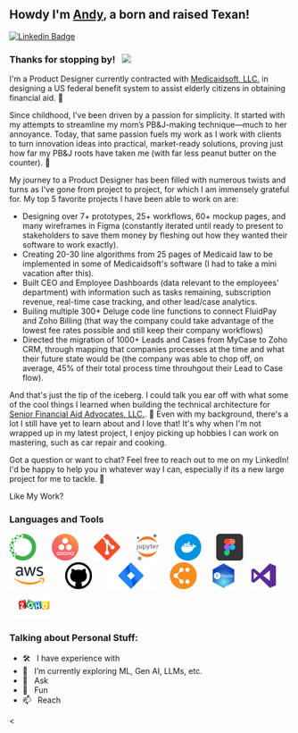 ## Howdy I'm [Andy](https://github.com/garcia57/), a born and raised Texan!

[![Linkedin Badge](https://img.shields.io/badge/-LinkedIn-0e76a8?style=flat-square&logo=Linkedin&logoColor=white)](https://linkedin.com/in/andy-moroni-garcia)

### Thanks for stopping by! &nbsp; ![](https://visitor-badge.glitch.me/badge?page_id=garcia57.garcia57&style=flat-square&color=0088cc)
  
I'm a Product Designer currently contracted with [Medicaidsoft, LLC.](https://www.medicaidsoft.com/) in designing a US federal benefit system to assist elderly citizens in obtaining financial aid. 📝

Since childhood, I’ve been driven by a passion for simplicity. It started with my attempts to streamline my mom’s PB&J-making technique—much to her annoyance. Today, that same passion fuels my work as I work with clients to turn innovation ideas into practical, market-ready solutions, proving just how far my PB&J roots have taken me (with far less peanut butter on the counter). 🍞

My journey to a Product Designer has been filled with numerous twists and turns as I've gone from project to project, for which I am immensely grateful for. My top 5 favorite projects I have been able to work on are: 
- Designing over 7+ prototypes, 25+ workflows, 60+ mockup pages, and many wireframes in Figma (constantly iterated until ready to present to stakeholders to save them money by fleshing out how they wanted their software to work exactly).  
- Creating 20-30 line algorithms from 25 pages of Medicaid law to be implemented in some of Medicaidsoft's software (I had to take a mini vacation after this).
- Built CEO and Employee Dashboards (data relevant to the employees' department) with information such as tasks remaining, subscription revenue, real-time case tracking, and other lead/case analytics.
- Builing multiple 300+ Deluge code line functions to connect FluidPay and Zoho Billing (that way the company could take advantage of the lowest fee rates possible and still keep their company workflows)
- Directed the migration of 1000+ Leads and Cases from MyCase to Zoho CRM, through mapping that companies processes at the time and what their future state would be (the company was able to chop off, on average, 45% of their total process time throuhgout their Lead to Case flow).

And that's just the tip of the iceberg. I could talk you ear off with what some of the cool things I learned when building the technical architecture for [Senior Financial Aid Advocates, LLC.](https://www.sfaa.info). 
👋
Even with my background, there's a lot I still have yet to learn about and I love that! It's why when I'm not wrapped up in my latest project, I enjoy picking up hobbies I can work on mastering, such as car repair and cooking.

Got a question or want to chat? Feel free to reach out to me on my LinkedIn! I'd be happy to help you in whatever way I can, especially if its a new large project for me to tackle. 🌟

Like My Work?

### Languages and Tools

<a href="https://www.anaconda.com/" target="_blank"><img src="https://raw.githubusercontent.com/garcia57/garcia57/main/assets/anaconda-logo.svg" alt="anaconda" height="48px"/></a>  &nbsp; &nbsp; &nbsp;
<a href="https://asana.com/" target="_blank"><img src="https://raw.githubusercontent.com/garcia57/garcia57/main/assets/Asana_logo.png" alt="Asana_logo" height="48px"/></a>  &nbsp; &nbsp; &nbsp;
<a href="https://git-scm.com/" target="_blank"><img src="https://raw.githubusercontent.com/garcia57/garcia57/main/assets/git.svg" alt="git" height="48px"/></a>  &nbsp; &nbsp; &nbsp;
<a href="https://jupyter.org/" target="_blank"><img src="https://raw.githubusercontent.com/garcia57/garcia57/main/assets/Jupyter_logo.svg" alt="Jupyter_logo" height="48px"/></a>  &nbsp; &nbsp; &nbsp;
<a href="https://www.docker.com/" target="_blank"><img src="https://raw.githubusercontent.com/garcia57/garcia57/main/assets/Docker_logo.png" alt="Docker_logo" height="48px"/></a>  &nbsp; &nbsp; &nbsp;
<a href="https://www.figma.com/" target="_blank"><img src="https://raw.githubusercontent.com/garcia57/garcia57/main/assets/figma_logo.png" alt="figma_logo" height="48px"/></a>  &nbsp; &nbsp; &nbsp;
<a href="https://aws.amazon.com/?nc2=h_lg" target="_blank"><img src="https://raw.githubusercontent.com/garcia57/garcia57/main/assets/AWS_logo.svg" alt="AWS_logo" height="48px"/></a>  &nbsp; &nbsp; &nbsp;
<a href="https://github.com/" target="_blank"><img src="https://raw.githubusercontent.com/garcia57/garcia57/main/assets/Github_logo.png" alt="Github_logo" height="48px"/></a>  &nbsp; &nbsp; &nbsp;
<a href="https://www.atlassian.com/software/jira" target="_blank"><img src="https://raw.githubusercontent.com/garcia57/garcia57/main/assets/Jira_logo.png" alt="Jira_logo" height="48px"/></a>  &nbsp; &nbsp; &nbsp;
<a href="https://www.lucidchart.com/pages" target="_blank"><img src="https://raw.githubusercontent.com/garcia57/garcia57/main/assets/lucidchart_logo.png" alt="lucidchart_logo" height="48px"/></a>  &nbsp; &nbsp; &nbsp;
<a href="https://posit.co/downloads/" target="_blank"><img src="https://raw.githubusercontent.com/garcia57/garcia57/main/assets/RStudio_Logo.png" alt="RStudio_Logo" height="48px"/></a>  &nbsp; &nbsp; &nbsp;
<a href="https://code.visualstudio.com/" target="_blank"><img src="https://raw.githubusercontent.com/garcia57/garcia57/main/assets/VSCode_Logo.png" alt="VSCode_Logo" height="48px"/></a>  &nbsp; &nbsp; &nbsp;
<a href="https://www.zoho.com/en-in/one/" target="_blank"><img src="https://raw.githubusercontent.com/garcia57/garcia57/main/assets/Zoho_Logo.svg" alt="Zoho_Logo" height="48px"/></a>  &nbsp; &nbsp; &nbsp;



<!--
<a href="https://www.anaconda.com/" target="_blank"><img src="https://raw.githubusercontent.com/garcia57/garcia57/main/assets/R_Logo.svg" alt="R_Logo" height="48px"/></a>  &nbsp; &nbsp; &nbsp;
-->
<!--
<code><img height="27" src="https://raw.githubusercontent.com/github/explore/80688e429a7d4ef2fca1e82350fe8e3517d3494d/topics/javascript/javascript.png" alt="javascript"></code>
-->


### Talking about Personal Stuff:

- 🛠 &nbsp; I have experience with 
- 🚀 &nbsp; I’m currently exploring ML, Gen AI, LLMs, etc.
- 💬 &nbsp; Ask
- 👾 &nbsp; Fun
- 📫 &nbsp; Reach 


<

#

<div align="center">



</div>
